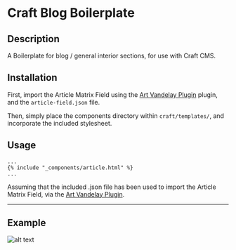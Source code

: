 
# Craft Blog Boilerplate

## Description

A Boilerplate for blog / general interior sections, for use with Craft CMS.

## Installation

First, import the Article Matrix Field using the [Art Vandelay Plugin](https://github.com/xodigital/ArtVandelay) plugin, and the `article-field.json` file.

Then, simply place the components directory within `craft/templates/`, and incorporate the included stylesheet.

## Usage

```twig
...
{% include "_components/article.html" %}
...
```

Assuming that the included .json file has been used to import the Article Matrix Field, via the [Art Vandelay Plugin](https://github.com/xodigital/ArtVandelay).

---

## Example
![alt text][logo]

[logo]: https://gitlab.newmediacampaigns.com/samleblanc/craft-blog-boilerplate/raw/master/examples/demo.gif "Demo of the Matrix Field"



